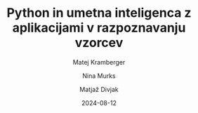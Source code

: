 ---
date: "2024-08-12" 
version: "0.1.1"
lastUpdate: "2024-08-29 14:00:00"
layout: "course"
id: "PyUIRV"
permalink: "PyUIRV"
author:
- "Matej Kramberger"
- "Nina Murks"
- "Matjaž Divjak"
contact: "nina.murks@um.si"
notifyEmail: "nina.murks@um.si"
title: "Python in umetna inteligenca z aplikacijami v razpoznavanju vzorcev"
image: "https://images.unsplash.com/photo-1517148815978-75f6acaaf32c"
type: "UM akreditirano manjše izobraževanje s preverjanjem"
field:
- "KLASIUS-P-16 (0610)"
keywords:
- "Python"
- "umetna inteligenca"
- "razpoznavanje vzorcev"
- "signalno procesiranje"
- "nevromorfne arhitekture"
intended:
- "poklicno"
- "učitelji"
- "študenti"
- "vseživljensko učenje"
- "osipniki"
- "dijaki"
difficulty: "Začetni nivo"
requisite: "Uvod v Python za neprogramerje"
description: |
    Udeleženci izobraževanja se bodo skozi programski jezik Python in razpoznavanje vzorcev spoznali z osnovami strojnega učenja in globokih nevronskih mrež. Spoznali bodo osnove nevromorfnih arhitektur, ki prinašajo revolucijo na področje računalništva in umetne inteligence. Seznanili se bodo s postopki programiranja globokih nevronskih mrež in pridobili razumevanje osnovnih konceptov razpoznavanja slik in zvoka z umetno inteligenco. Po pregledu klasičnih metod za signalno procesiranje in uporabnih modelov nevronskih mrež za delo s signali in slikami bodo udeleženci čez primere klasifikacije žanra glasbe, identifikacije govorcev in odstranjevanja šuma iz glasovnih posnetkov spoznali razlike med klasičnimi pristopi in pristopi z uporabo umetne inteligence.
state: "1. pilotna izvedba"
execution: "Mešana"
ects: "1"
implementation: |
    Predavanja: 10 ur
    Vaje: 10 ur
    Samostojno delo: 10 ur
cType: "1"
executionStartDate: "2024-10-01"
executionData: |
    Začetek je načrtovan za Oktober. Bolj natančne informacije bodo objavljene pozneje.
---